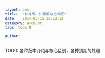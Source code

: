 ```yaml
---
layout: post
title:  "标准版、拓展版与企业版"
date:   2014-03-15 12:12:12
category: account
tags: todo M

author: 
---
```


TODO: 各种版本介绍与核心区别，各种到期的处理
